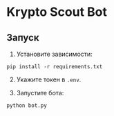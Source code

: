 # Krypto Scout Bot

## Запуск
1. Установите зависимости:
```
pip install -r requirements.txt
```

2. Укажите токен в `.env`.

3. Запустите бота:
```
python bot.py
```
